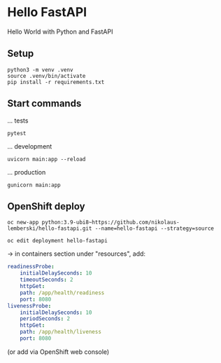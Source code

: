 # Hello FastAPI

Hello World with Python and FastAPI

## Setup

```
python3 -m venv .venv
source .venv/bin/activate
pip install -r requirements.txt
```

## Start commands

... tests

`pytest`

... development

`uvicorn main:app --reload`

... production

`gunicorn main:app`

## OpenShift deploy

`oc new-app python:3.9-ubi8~https://github.com/nikolaus-lemberski/hello-fastapi.git --name=hello-fastapi --strategy=source`

`oc edit deployment hello-fastapi`

-> in containers section under "resources", add:
```yaml
readinessProbe:
    initialDelaySeconds: 10
    timeoutSeconds: 2
    httpGet:
    path: /app/health/readiness
    port: 8080
livenessProbe:
    initialDelaySeconds: 10
    periodSeconds: 2
    httpGet:
    path: /app/health/liveness
    port: 8080
```
(or add via OpenShift web console)



